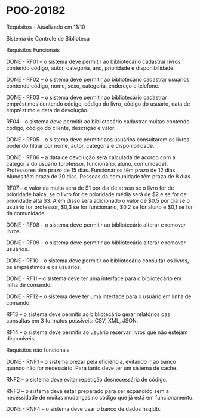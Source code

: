 # POO-20182
Requisitos - Atualizado em 11/10

Sistema de Controle de Biblioteca


Requisitos Funcionais


DONE - RF01 – o sistema deve permitir ao bibliotecário cadastrar livros contendo código, autor,
categoria, ano, prioridade e disponibilidade.


DONE - RF02 – o sistema deve permitir ao bibliotecário cadastrar usuários contendo código, nome,
sexo, categoria, endereço e telefone.


DONE - RF03 – o sistema deve permitir ao bibliotecário cadastrar empréstimos contendo código,
código do livro, código do usuário, data de empréstimo e data de devolução.


RF04 – o sistema deve permitir ao bibliotecário cadastrar multas contendo código, código do
cliente, descrição e valor.


DONE - RF05 – o sistema deve permitir aos usuários consultarem os livros podendo filtrar por nome,
autor, categoria e disponibilidade.


DONE - RF06 – a data de devolução será calculada de acordo com a categoria do usuário (professor,
funcionário, aluno, comunidade). Professores têm prazo de 15 dias. Funcionários têm prazo de
12 dias. Alunos têm prazo de 20 dias. Pessoas da comunidade têm prazo de 8 dias.


RF07 – o valor da multa será de $1 por dia de atraso se o livro for de prioridade baixa, se o livro
for de prioridade média será de $2 e se for de prioridade alta $3. Além disso será adicionado o
valor de $0,5 por dia se o usuário for professor, $0,3 se for funcionário, $0,2 se for aluno e $0,1
se for da comunidade.


DONE - RF08 – o sistema deve permitir ao bibliotecário alterar e remover livros.


DONE - RF09 – o sistema deve permitir ao bibliotecário alterar e remover usuários.


DONE - RF10 – o sistema deve permitir ao bibliotecário consultar os livros, os empréstimos e os
usuários.


DONE - RF11 – o sistema deve ter uma interface para o bibliotecário em linha de comando.


DONE - RF12 – o sistema deve ter uma interface para o usuário em linha de comando.


RF13 – o sistema deve permitir ao bibliotecário gerar relatórios das consultas em 3 formatos
possíveis: CSV, XML, JSON.


RF14 – o sistema deve permitir ao usuário reservar livros que não estejam disponíveis.


Requisitos não funcionais


DONE - RNF1 – o sistema prezar pela eficiência, evitando ir ao banco quando não for necessário. Para
tanto deve ter um sistema de cache.


RNF2 – o sistema deve evitar repetição desnecessária de código.


RNF3 – o sistema deve estar preparado para ser expandido sem a necessidade de muitas
mudanças no código que já está em funcionamento.


DONE - RNF4 – o sistema deve usar o banco de dados hsqldb.
